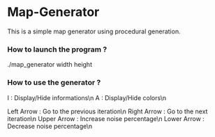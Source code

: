 # Map-Generator

This is a simple map generator using procedural generation.

### How to launch the program ?

./map_generator width height

### How to use the generator ?

I : Display/Hide informations\n
A : Display/Hide colors\n

Left Arrow : Go to the previous iteration\n
Right Arrow : Go to the next iteration\n
Upper Arrow : Increase noise percentage\n
Lower Arrow : Decrease noise percentage\n
